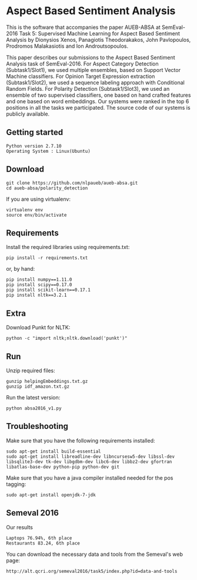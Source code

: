 # Aspect Based Sentiment Analysis

This is the software that accompanies the paper AUEB-ABSA at SemEval-2016 Task 5:
Supervised Machine Learning for Aspect Based Sentiment Analysis by Dionysios Xenos, 
Panagiotis Theodorakakos, John Pavlopoulos, Prodromos Malakasiotis and Ion Androutsopoulos. 

This paper describes our submissions to the Aspect Based Sentiment Analysis task of
SemEval-2016. For Aspect Category Detection (Subtask1/Slot1), we used multiple ensembles,
based on Support Vector Machine classifiers. For Opinion Target Expression extraction 
(Subtask1/Slot2), we used a sequence labeling approach with Conditional Random Fields.
For Polarity Detection (Subtask1/Slot3), we used an ensemble of two supervised classifiers,
one based on hand crafted features and one based on word embeddings. Our systems were ranked
in the top 6 positions in all the tasks we participated. The source code of our systems is 
publicly available.

## Getting started

```
Python version 2.7.10
Operating System : Linux(Ubuntu)
```

## Download

```
git clone https://github.com/nlpaueb/aueb-absa.git
cd aueb-absa/polarity_detection
```

If you are using virtualenv:

```
virtualenv env
source env/bin/activate
```

## Requirements

Install the required libraries using requirements.txt:

```
pip install -r requirements.txt 
```

or, by hand:

```
pip install numpy==1.11.0
pip install scipy==0.17.0
pip install scikit-learn==0.17.1
pip install nltk==3.2.1
```

## Extra

Download Punkt for NLTK:

```
python -c "import nltk;nltk.download('punkt')"
```

## Run

Unzip required files:

```
gunzip helpingEmbeddings.txt.gz
gunzip idf_amazon.txt.gz
```

Run the latest version:

```
python absa2016_v1.py
```

## Troubleshooting

Make sure that you have the following requirements installed:

```
sudo apt-get install build-essential
sudo apt-get install libreadline-dev libncursesw5-dev libssl-dev libsqlite3-dev tk-dev libgdbm-dev libc6-dev libbz2-dev gfortran libatlas-base-dev python-pip python-dev git
```

Make sure that you have a java compiler installed needed for the pos tagging:

```
sudo apt-get install openjdk-7-jdk
```

## Semeval 2016

Our results

```
Laptops 76.94%, 6th place
Restaurants 83.24, 6th place
```

You can download the necessary data and tools from the Semeval's web page:

```
http://alt.qcri.org/semeval2016/task5/index.php?id=data-and-tools
```
